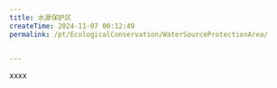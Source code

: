 ```yaml
---
title: 水源保护区
createTime: 2024-11-07 00:12:49
permalink: /pt/EcologicalConservation/WaterSourceProtectionArea/


---
```


xxxx